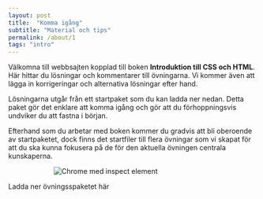 ```yaml
---
layout: post
title:  "Komma igång"
subtitle: "Material och tips"
permalink: /about/1
tags: "intro"
---
```


Välkomna till webbsajten kopplad till boken **Introduktion till CSS och HTML**. Här hittar du lösningar och kommentarer till övningarna. Vi kommer även att lägga in korrigeringar och alternativa lösningar efter hand.

Lösningarna utgår från ett startpaket som du kan ladda ner nedan. Detta paket gör det enklare att komma igång och gör att du förhoppningsvis undviker du att fastna i början.

Efterhand som du arbetar med boken kommer du gradvis att bli oberoende av startpaketet, dock finns det startfiler till flera övningar som vi skapat för att du ska kunna fokusera på de för den aktuella övningen centrala kunskaperna.

<img src="{{ site.url | append:site.baseurl}}/assets/images/front.PNG" alt="Chrome med inspect element" style= "max-width:20rem; margin:0 auto; display:block;"/>

<!--{% include text-expand.html %}-->


Ladda ner övningsspaketet här
<p><a href="{{ site.url | append:site.baseurl}}/downloads/html-css-exercises.zip"><i class="fa fa-download fa-3x" aria-hidden="true"></i></a></p>
